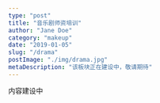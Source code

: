 ```yaml
---
type: "post"
title: "音乐剧师资培训"
author: "Jane Doe"
category: "makeup"
date: "2019-01-05"
slug: "/drama"
postImage: "./img/drama.jpg"
metaDescription: "该板块正在建设中，敬请期待"
---
```


内容建设中
